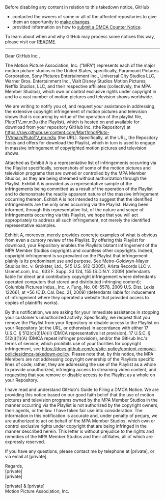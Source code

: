 Before disabling any content in relation to this takedown notice, GitHub
- contacted the owners of some or all of the affected repositories to give them an opportunity to [make changes](https://docs.github.com/en/github/site-policy/dmca-takedown-policy#a-how-does-this-actually-work).
- provided information on how to [submit a DMCA Counter Notice](https://docs.github.com/en/articles/guide-to-submitting-a-dmca-counter-notice).

To learn about when and why GitHub may process some notices this way, please visit our [README](https://github.com/github/dmca/blob/master/README.md#anatomy-of-a-takedown-notice).

---

Dear GitHub Inc.,

The Motion Picture Association, Inc. ("MPA") represents each of the major motion picture studios in the United States, specifically, Paramount Pictures Corporation, Sony Pictures Entertainment Inc., Universal City Studios LLC, Warner Bros. Entertainment Inc., Walt Disney Studios Motion Pictures, Netflix Studios, LLC, and their respective affiliates (collectively, the MPA Member Studios),  which own or control exclusive rights under copyright in and to a vast number of motion pictures and television shows worldwide.

We are writing to notify you of, and request your assistance in addressing, the extensive copyright infringement of motion pictures and television shows that is occurring by virtue of the operation of the playlist file, PlutoTV_mr.m3u (the Playlist), which is hosted on and available for download from your repository GitHub Inc. (the Repository) at https://raw.githubusercontent.com/Mart1nho/Pluto-TV/main/PlutoTV_mr.m3u (the URL).  Specifically, at the URL, the Repository hosts and offers for download the Playlist, which in turn is used to engage in massive infringement of copyrighted motion pictures and television shows.

Attached as Exhibit A is a representative list of infringements occurring via the Playlist specifically, screenshots of some of the motion pictures and television programs that are owned or controlled by the MPA Member Studios, as they are being streamed without authorization through the Playlist.  Exhibit A is provided as a representative sample of the infringements being committed as a result of the operation of the Playlist and to demonstrate the readily apparent nature of the massive infringement occurring thereon.  Exhibit A is not intended to suggest that the identified infringements are the only ones occurring via the Playlist.  Having been informed, through this representative list, of the nature and scope of infringements occurring via this Playlist, we hope that you will act appropriately to address all such infringement, not merely the identified representative examples.

Exhibit A, moreover, merely provides concrete examples of what is obvious from even a cursory review of the Playlist.  By offering this Playlist for download, your Repository enables the Playlists blatant infringement of the MPA Member Studios copyrights and countless other copyrights. Indeed, copyright infringement is so prevalent on the Playlist that infringement plainly is its predominant use and purpose.  See Metro-Goldwyn-Mayer Studios Inc. v. Grokster, Ltd., 545 U.S. 912 (2005); Arista Records LLC v. Usenet.com, Inc., 633 F. Supp. 2d 124, 155 (S.D.N.Y. 2009) (defendants liable for direct and contributory copyright infringement where defendants operated computers that stored and distributed infringing content); Columbia Pictures Indus., Inc. v. Fung, No. 06-5578, 2009 U.S. Dist. Lexis 122661, at *56 (C.D. Cal. Dec. 21, 2009) (defendants liable for inducement of infringement where they operated a website that provided access to copies of plaintiffs works).

By this notification, we are asking for your immediate assistance in stopping your customer's unauthorized activity.  Specifically, we request that you remove the Playlist from your Repository or disable access to the Playlist on your Repository (at the URL, or otherwise) in accordance with either 17 U.S.C. § 512(c)(3)(A)(ii) (DMCA representative list provision), 17 U.S.C. § 512(i)(1)(A) (DMCA repeat infringer provision), and/or the GitHub Inc.'s terms of service, which prohibits use of your facilities for copyright infringement, see https://docs.github.com/en/site-policy/content-removal-policies/dmca-takedown-policy. Please note that, by this notice, the MPA Members are not addressing copyright ownership of the Playlists specific lines of code; rather, they are addressing the use of the Playlist as a whole to provide unauthorized, infringing access to streaming video content, and requesting that you remove or disable access to the Playlist as a whole on your Repository.

I have read and understand GitHub's Guide to Filing a DMCA Notice. We are providing this notice based on our good faith belief that the use of motion pictures and television programs owned by the MPA Member Studios in the manner occurring via the Playlist is not authorized by the copyright owners, their agents, or the law. I have taken fair use into consideration. The information in this notification is accurate and, under penalty of perjury, we are authorized to act on behalf of the MPA Member Studios, which own or control exclusive rights under copyright that are being infringed in the manner described herein. This letter is without prejudice to the rights and remedies of the MPA Member Studios and their affiliates, all of which are expressly reserved.

If you have any questions, please contact me by telephone at [private], or via email at [private].

Regards,  
[private]  
[private]  

[private] & [private]  
Motion Picture Association, Inc.
